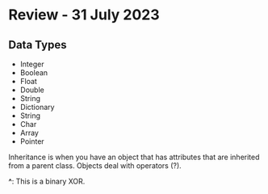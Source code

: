 # Review - 31 July 2023

## Data Types
- Integer
- Boolean
- Float
- Double
- String
- Dictionary
- String
- Char
- Array 
- Pointer

Inheritance is when you have an object that has attributes that are inherited from a parent class. Objects deal with operators (?). 

**^**: This is a binary XOR. 